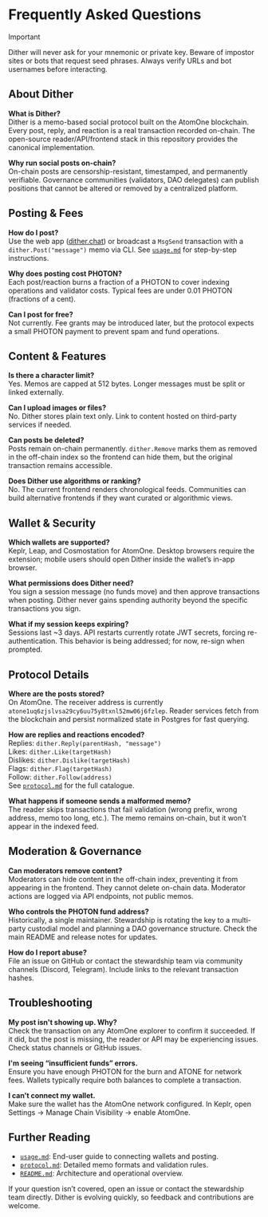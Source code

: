 # Frequently Asked Questions

> [!IMPORTANT]
> Dither will never ask for your mnemonic or private key. Beware of impostor sites or bots that request seed phrases. Always verify URLs and bot usernames before interacting.

## About Dither

**What is Dither?**  
Dither is a memo-based social protocol built on the AtomOne blockchain. Every post, reply, and reaction is a real transaction recorded on-chain. The open-source reader/API/frontend stack in this repository provides the canonical implementation.

**Why run social posts on-chain?**  
On-chain posts are censorship-resistant, timestamped, and permanently verifiable. Governance communities (validators, DAO delegates) can publish positions that cannot be altered or removed by a centralized platform.

## Posting & Fees

**How do I post?**  
Use the web app ([dither.chat](https://dither.chat)) or broadcast a `MsgSend` transaction with a `dither.Post("message")` memo via CLI. See [`usage.md`](./usage.md) for step-by-step instructions.

**Why does posting cost PHOTON?**  
Each post/reaction burns a fraction of a PHOTON to cover indexing operations and validator costs. Typical fees are under 0.01 PHOTON (fractions of a cent).

**Can I post for free?**  
Not currently. Fee grants may be introduced later, but the protocol expects a small PHOTON payment to prevent spam and fund operations.

## Content & Features

**Is there a character limit?**  
Yes. Memos are capped at 512 bytes. Longer messages must be split or linked externally.

**Can I upload images or files?**  
No. Dither stores plain text only. Link to content hosted on third-party services if needed.

**Can posts be deleted?**  
Posts remain on-chain permanently. `dither.Remove` marks them as removed in the off-chain index so the frontend can hide them, but the original transaction remains accessible.

**Does Dither use algorithms or ranking?**  
No. The current frontend renders chronological feeds. Communities can build alternative frontends if they want curated or algorithmic views.

## Wallet & Security

**Which wallets are supported?**  
Keplr, Leap, and Cosmostation for AtomOne. Desktop browsers require the extension; mobile users should open Dither inside the wallet’s in-app browser.

**What permissions does Dither need?**  
You sign a session message (no funds move) and then approve transactions when posting. Dither never gains spending authority beyond the specific transactions you sign.

**What if my session keeps expiring?**  
Sessions last ~3 days. API restarts currently rotate JWT secrets, forcing re-authentication. This behavior is being addressed; for now, re-sign when prompted.

## Protocol Details

**Where are the posts stored?**  
On AtomOne. The receiver address is currently `atone1uq6zjslvsa29cy6uu75y8txnl52mw06j6fzlep`. Reader services fetch from the blockchain and persist normalized state in Postgres for fast querying.

**How are replies and reactions encoded?**  
Replies: `dither.Reply(parentHash, "message")`  
Likes: `dither.Like(targetHash)`  
Dislikes: `dither.Dislike(targetHash)`  
Flags: `dither.Flag(targetHash)`  
Follow: `dither.Follow(address)`  
See [`protocol.md`](./protocol.md) for the full catalogue.

**What happens if someone sends a malformed memo?**  
The reader skips transactions that fail validation (wrong prefix, wrong address, memo too long, etc.). The memo remains on-chain, but it won't appear in the indexed feed.

## Moderation & Governance

**Can moderators remove content?**  
Moderators can hide content in the off-chain index, preventing it from appearing in the frontend. They cannot delete on-chain data. Moderator actions are logged via API endpoints, not public memos.

**Who controls the PHOTON fund address?**  
Historically, a single maintainer. Stewardship is rotating the key to a multi-party custodial model and planning a DAO governance structure. Check the main README and release notes for updates.

**How do I report abuse?**  
File an issue on GitHub or contact the stewardship team via community channels (Discord, Telegram). Include links to the relevant transaction hashes.

## Troubleshooting

**My post isn't showing up. Why?**  
Check the transaction on any AtomOne explorer to confirm it succeeded. If it did, but the post is missing, the reader or API may be experiencing issues. Check status channels or GitHub issues.

**I'm seeing “insufficient funds” errors.**  
Ensure you have enough PHOTON for the burn and ATONE for network fees. Wallets typically require both balances to complete a transaction.

**I can’t connect my wallet.**  
Make sure the wallet has the AtomOne network configured. In Keplr, open Settings → Manage Chain Visibility → enable AtomOne.

## Further Reading

- [`usage.md`](./usage.md): End-user guide to connecting wallets and posting.
- [`protocol.md`](./protocol.md): Detailed memo formats and validation rules.
- [`README.md`](../../README.md): Architecture and operational overview.

If your question isn’t covered, open an issue or contact the stewardship team directly. Dither is evolving quickly, so feedback and contributions are welcome.